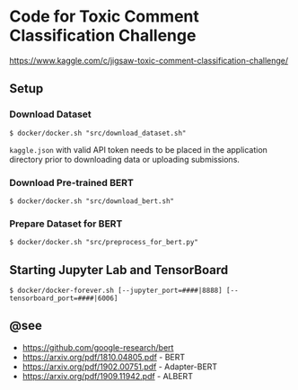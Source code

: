 # Code for Toxic Comment Classification Challenge

https://www.kaggle.com/c/jigsaw-toxic-comment-classification-challenge/

## Setup

### Download Dataset

`$ docker/docker.sh "src/download_dataset.sh"`

`kaggle.json` with valid API token needs to be placed in the application directory prior to downloading data or uploading submissions.

### Download Pre-trained BERT

`$ docker/docker.sh "src/download_bert.sh"`

### Prepare Dataset for BERT

`$ docker/docker.sh "src/preprocess_for_bert.py"`

## Starting Jupyter Lab and TensorBoard

`$ docker/docker-forever.sh [--jupyter_port=####|8888] [--tensorboard_port=####|6006]`

## @see

 - https://github.com/google-research/bert
 - https://arxiv.org/pdf/1810.04805.pdf - BERT
 - https://arxiv.org/pdf/1902.00751.pdf - Adapter-BERT
 - https://arxiv.org/pdf/1909.11942.pdf - ALBERT